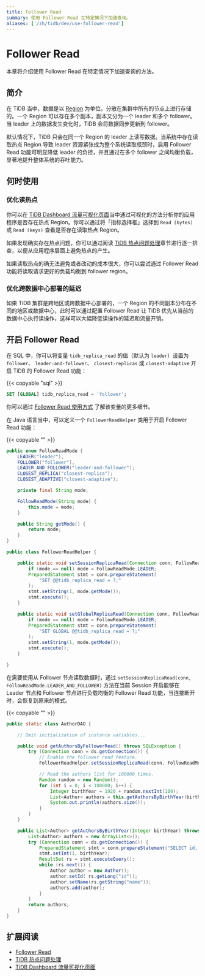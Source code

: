 ```yaml
---
title: Follower Read
summary: 使用 Follower Read 在特定情况下加速查询。
aliases: ['/zh/tidb/dev/use-follower-read']
---
```


# Follower Read

本章将介绍使用 Follower Read 在特定情况下加速查询的方法。

## 简介

在 TiDB 当中，数据是以 [Region](/tidb-storage.md#region) 为单位，分散在集群中所有的节点上进行存储的。一个 Region 可以存在多个副本，副本又分为一个 leader 和多个 follower。当 leader 上的数据发生变化时，TiDB 会将数据同步更新到 follower。

默认情况下，TiDB 只会在同一个 Region 的 leader 上读写数据。当系统中存在读取热点 Region 导致 leader 资源紧张成为整个系统读取瓶颈时，启用 Follower Read 功能可明显降低 leader 的负担，并且通过在多个 follower 之间均衡负载，显著地提升整体系统的吞吐能力。

## 何时使用

### 优化读热点

你可以在 [TiDB Dashboard 流量可视化页面](/dashboard/dashboard-key-visualizer.md)当中通过可视化的方法分析你的应用程序是否存在热点 Region。你可以通过将「指标选择框」选择到 `Read (bytes)` 或 `Read (keys)` 查看是否存在读取热点 Region。

如果发现确实存在热点问题，你可以通过阅读 [TiDB 热点问题处理](/troubleshoot-hot-spot-issues.md)章节进行逐一排查，以便从应用程序层面上避免热点的产生。

如果读取热点的确无法避免或者改动的成本很大，你可以尝试通过 Follower Read 功能将读取请求更好的负载均衡到 follower region。

### 优化跨数据中心部署的延迟

如果 TiDB 集群是跨地区或跨数据中心部署的，一个 Region 的不同副本分布在不同的地区或数据中心，此时可以通过配置 Follower Read 让 TiDB 优先从当前的数据中心执行读操作，这样可以大幅降低读操作的延迟和流量开销。

## 开启 Follower Read

<SimpleTab>
<div label="SQL">

在 SQL 中，你可以将变量 `tidb_replica_read` 的值（默认为 `leader`）设置为 `follower`、 `leader-and-follower`、 `closest-replicas` 或 `closest-adaptive` 开启 TiDB 的 Follower Read 功能：

{{< copyable "sql" >}}

```sql
SET [GLOBAL] tidb_replica_read = 'follower';
```

你可以通过 [Follower Read 使用方式](/follower-read.md#使用方式) 了解该变量的更多细节。

</div>
<div label="Java">

在 Java 语言当中，可以定义一个 `FollowerReadHelper` 类用于开启 Follower Read 功能：

{{< copyable "" >}}

```java
public enum FollowReadMode {
    LEADER("leader"),
    FOLLOWER("follower"),
    LEADER_AND_FOLLOWER("leader-and-follower");
    CLOSEST_REPLICA("closest-replica");
    CLOSEST_ADAPTIVE("closest-adaptive");

    private final String mode;

    FollowReadMode(String mode) {
        this.mode = mode;
    }

    public String getMode() {
        return mode;
    }
}

public class FollowerReadHelper {

    public static void setSessionReplicaRead(Connection conn, FollowReadMode mode) throws SQLException {
        if (mode == null) mode = FollowReadMode.LEADER;
        PreparedStatement stmt = conn.prepareStatement(
            "SET @@tidb_replica_read = ?;"
        );
        stmt.setString(1, mode.getMode());
        stmt.execute();
    }

    public static void setGlobalReplicaRead(Connection conn, FollowReadMode mode) throws SQLException {
        if (mode == null) mode = FollowReadMode.LEADER;
        PreparedStatement stmt = conn.prepareStatement(
            "SET GLOBAL @@tidb_replica_read = ?;"
        );
        stmt.setString(1, mode.getMode());
        stmt.execute();
    }

}
```

在需要使用从 Follower 节点读取数据时，通过 `setSessionReplicaRead(conn, FollowReadMode.LEADER_AND_FOLLOWER)` 方法在当前 Session 开启能够在 Leader 节点和 Follower 节点进行负载均衡的 Follower Read 功能，当连接断开时，会恢复到原来的模式。

{{< copyable "" >}}

```java
public static class AuthorDAO {

    // Omit initialization of instance variables...

    public void getAuthorsByFollowerRead() throws SQLException {
        try (Connection conn = ds.getConnection()) {
            // Enable the follower read feature.
            FollowerReadHelper.setSessionReplicaRead(conn, FollowReadMode.LEADER_AND_FOLLOWER);

            // Read the authors list for 100000 times.
            Random random = new Random();
            for (int i = 0; i < 100000; i++) {
                Integer birthYear = 1920 + random.nextInt(100);
                List<Author> authors = this.getAuthorsByBirthYear(birthYear);
                System.out.println(authors.size());
            }
        }
    }

    public List<Author> getAuthorsByBirthYear(Integer birthYear) throws SQLException {
        List<Author> authors = new ArrayList<>();
        try (Connection conn = ds.getConnection()) {
            PreparedStatement stmt = conn.prepareStatement("SELECT id, name FROM authors WHERE birth_year = ?");
            stmt.setInt(1, birthYear);
            ResultSet rs = stmt.executeQuery();
            while (rs.next()) {
                Author author = new Author();
                author.setId( rs.getLong("id"));
                author.setName(rs.getString("name"));
                authors.add(author);
            }
        }
        return authors;
    }
}
```

</div>
</SimpleTab>

## 扩展阅读

- [Follower Read](/follower-read.md)
- [TiDB 热点问题处理](/troubleshoot-hot-spot-issues.md)
- [TiDB Dashboard 流量可视化页面](/dashboard/dashboard-key-visualizer.md)
